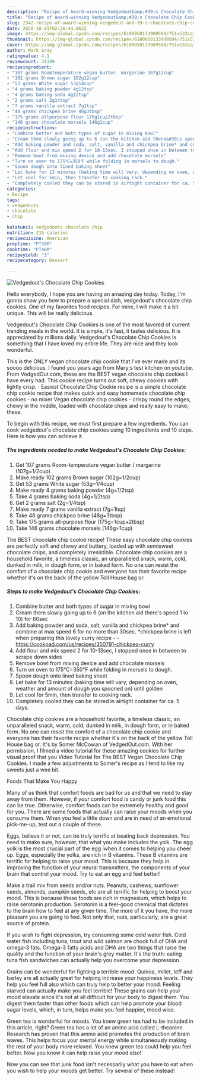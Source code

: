 ```yaml
---
description: "Recipe of Award-winning Vedgedout&amp;#39;s Chocolate Chip Cookies"
title: "Recipe of Award-winning Vedgedout&amp;#39;s Chocolate Chip Cookies"
slug: 2342-recipe-of-award-winning-vedgedout-and-39-s-chocolate-chip-cookies
date: 2020-10-01T02:28:44.062Z
image: https://img-global.cpcdn.com/recipes/6100050133909504/751x532cq70/vedgedouts-chocolate-chip-cookies-recipe-main-photo.jpg
thumbnail: https://img-global.cpcdn.com/recipes/6100050133909504/751x532cq70/vedgedouts-chocolate-chip-cookies-recipe-main-photo.jpg
cover: https://img-global.cpcdn.com/recipes/6100050133909504/751x532cq70/vedgedouts-chocolate-chip-cookies-recipe-main-photo.jpg
author: Mark Gray
ratingvalue: 4.1
reviewcount: 34349
recipeingredient:
- "107 grams Roomtemperature vegan butter  margarine 107g12cup"
- "102 grams Brown sugar 102g12cup"
- "53 grams White sugar 53g14cup"
- "4 grams baking powder 4g12tsp"
- "4 grams baking soda 4g12tsp"
- "2 grams salt 2g14tsp"
- "7 grams vanilla extract 7g1tsp"
- "48 grams chickpea brine 48g3tbsp"
- "175 grams allpurpose flour 175g1cup2tbsp"
- "146 grams chocolate morsels 146g1cup"
recipeinstructions:
- "Combine butter and both types of sugar in mixing bowl"
- "Cream them slowly going up to 6 (on the kitchen aid there&#39;s speed 1 to 10) for 60sec"
- "Add baking powder and soda, salt, vanilla and chickpea brine* and combine at max speed 6 for no more than 30sec. *chickpea brine is left when preparing this lovely curry recipe  https://cookpad.com/us/recipes/350791-chickpea-curry"
- "Add flour and mix speed 2 for 10-13sec, I stopped once in between to scrape down sides"
- "Remove bowl from mixing device and add chocolate morsels"
- "Turn on oven to 175℃=350℉ while folding in morsels to dough."
- "Spoon dough onto lined baking sheet"
- "Let bake for 13 minutes (baking time will vary, depending on oven, weather and amount of dough you spooned on) until golden"
- "Let cool for 5min, then transfer to cooking rack."
- "Completely cooled they can be stored in airtight container for ca. 5 days."
categories:
- Recipe
tags:
- vedgedouts
- chocolate
- chip

katakunci: vedgedouts chocolate chip 
nutrition: 215 calories
recipecuisine: American
preptime: "PT39M"
cooktime: "PT46M"
recipeyield: "3"
recipecategory: Dessert

---
```



![Vedgedout&#39;s Chocolate Chip Cookies](https://img-global.cpcdn.com/recipes/6100050133909504/751x532cq70/vedgedouts-chocolate-chip-cookies-recipe-main-photo.jpg)

Hello everybody, I hope you are having an amazing day today. Today, I'm gonna show you how to prepare a special dish, vedgedout&#39;s chocolate chip cookies. One of my favorites food recipes. For mine, I will make it a bit unique. This will be really delicious.

Vedgedout&#39;s Chocolate Chip Cookies is one of the most favored of current trending meals in the world. It is simple, it's fast, it tastes delicious. It is appreciated by millions daily. Vedgedout&#39;s Chocolate Chip Cookies is something that I have loved my entire life. They are nice and they look wonderful.

This is the ONLY vegan chocolate chip cookie that I&#39;ve ever made and its soooo delicious. I found you years ago from Mary;s test kitchen on youtube. From VedgedOut.com, these are the BEST vegan chocolate chip cookies I have every had. This cookie recipe turns out soft, chewy cookies with lightly crisp. · Easiest Chocolate Chip Cookie recipe is a simple chocolate chip cookie recipe that makes quick and easy homemade chocolate chip cookies - no mixer Vegan chocolate chip cookies - crispy round the edges, chewy in the middle, loaded with chocolate chips and really easy to make; these.


To begin with this recipe, we must first prepare a few ingredients. You can cook vedgedout&#39;s chocolate chip cookies using 10 ingredients and 10 steps. Here is how you can achieve it.

<!--inarticleads1-->

##### The ingredients needed to make Vedgedout&#39;s Chocolate Chip Cookies:

1. Get 107 grams Room-temperature vegan butter / margarine (107g=1/2cup)
1. Make ready 102 grams Brown sugar (102g=1/2cup)
1. Get 53 grams White sugar (53g=1/4cup)
1. Make ready 4 grams baking powder (4g=1/2tsp)
1. Take 4 grams baking soda (4g=1/2tsp)
1. Get 2 grams salt (2g=1/4tsp)
1. Make ready 7 grams vanilla extract (7g=1tsp)
1. Take 48 grams chickpea brine (48g=3tbsp)
1. Take 175 grams all-purpose flour (175g=1cup+2tbsp)
1. Take 146 grams chocolate morsels (146g=1cup)


The BEST chocolate chip cookie recipe! These easy chocolate chip cookies are perfectly soft and chewy and buttery, loaded up with semisweet chocolate chips, and completely irresistible. Chocolate chip cookies are a household favorite, a timeless classic, an unparalleled snack, warm, cold, dunked in milk, in dough form, or in baked form. No one can resist the comfort of a chocolate chip cookie and everyone has their favorite recipe whether it&#39;s on the back of the yellow Toll House bag or. 

<!--inarticleads2-->

##### Steps to make Vedgedout&#39;s Chocolate Chip Cookies:

1. Combine butter and both types of sugar in mixing bowl
1. Cream them slowly going up to 6 (on the kitchen aid there&#39;s speed 1 to 10) for 60sec
1. Add baking powder and soda, salt, vanilla and chickpea brine* and combine at max speed 6 for no more than 30sec. *chickpea brine is left when preparing this lovely curry recipe -  - https://cookpad.com/us/recipes/350791-chickpea-curry
1. Add flour and mix speed 2 for 10-13sec, I stopped once in between to scrape down sides
1. Remove bowl from mixing device and add chocolate morsels
1. Turn on oven to 175℃=350℉ while folding in morsels to dough.
1. Spoon dough onto lined baking sheet
1. Let bake for 13 minutes (baking time will vary, depending on oven, weather and amount of dough you spooned on) until golden
1. Let cool for 5min, then transfer to cooking rack.
1. Completely cooled they can be stored in airtight container for ca. 5 days.


Chocolate chip cookies are a household favorite, a timeless classic, an unparalleled snack, warm, cold, dunked in milk, in dough form, or in baked form. No one can resist the comfort of a chocolate chip cookie and everyone has their favorite recipe whether it&#39;s on the back of the yellow Toll House bag or. It&#39;s by Somer McCowan of VedgedOut.com. With her permission, I filmed a video tutorial for these amazing cookies for further visual proof that you Video Tutorial for The BEST Vegan Chocolate Chip Cookies. I made a few adjustments to Somer&#39;s recipe as I tend to like my sweets just a wee bit. 

Foods That Make You Happy


Many of us think that comfort foods are bad for us and that we need to stay away from them. However, if your comfort food is candy or junk food this can be true. Otherwise, comfort foods can be extremely healthy and good for you. There are some foods that actually can raise your moods when you consume them. When you feel a little down and are in need of an emotional pick-me-up, test out a couple of these.

Eggs, believe it or not, can be truly terrific at beating back depression. You need to make sure, however, that what you make includes the yolk. The egg yolk is the most crucial part of the egg iwhen it comes to helping you cheer up. Eggs, especially the yolks, are rich in B vitamins. These B vitamins are terrific for helping to raise your mood. This is because they help in improving the function of your neural transmitters, the components of your brain that control your mood. Try to eat an egg and feel better!

Make a trail mix from seeds and/or nuts. Peanuts, cashews, sunflower seeds, almonds, pumpkin seeds, etc are all terrific for helping to boost your mood. This is because these foods are rich in magnesium, which helps to raise serotonin production. Serotonin is a feel-good chemical that dictates to the brain how to feel at any given time. The more of it you have, the more pleasant you are going to feel. Not only that, nuts, particularly, are a great source of protein.

If you wish to fight depression, try consuming some cold water fish. Cold water fish including tuna, trout and wild salmon are chock full of DHA and omega-3 fats. Omega-3 fatty acids and DHA are two things that raise the quality and the function of your brain's grey matter. It's the truth: eating tuna fish sandwiches can actually help you overcome your depression. 

Grains can be wonderful for fighting a terrible mood. Quinoa, millet, teff and barley are all actually great for helping increase your happiness levels. They help you feel full also which can truly help to better your mood. Feeling starved can actually make you feel terrible! These grains can help your mood elevate since it's not at all difficult for your body to digest them. You digest them faster than other foods which can help promote your blood sugar levels, which, in turn, helps make you feel happier, mood wise.

Green tea is wonderful for moods. You knew green tea had to be included in this article, right? Green tea has a lot of an amino acid called L-theanine. Research has proven that this amino acid promotes the production of brain waves. This helps focus your mental energy while simultaneously making the rest of your body more relaxed. You knew green tea could help you feel better. Now you know it can help raise your mood also!

Now you can see that junk food isn't necessarily what you have to eat when you wish to help your moods get better. Try several of these instead!

